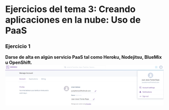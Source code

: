 # Ejercicios del tema 3: Creando aplicaciones en la nube: Uso de PaaS
### Ejercicio 1
**Darse de alta en algún servicio PaaS tal como Heroku, Nodejitsu, BlueMix u OpenShift.**
![img23](Capturas/imagen23.png)
